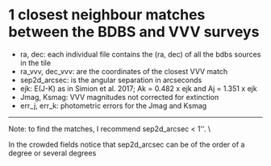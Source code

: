 # 1 closest neighbour matches between the BDBS and VVV surveys 
- ra, dec: each individual file contains the (ra, dec) of all the bdbs sources in the tile
- ra_vvv, dec_vvv: are the coordinates of the closest VVV match
- sep2d_arcsec: is the angular separation in arcseconds
- ejk: E(J-K) as in Simion et al. 2017; Ak = 0.482 x ejk and Aj = 1.351 x ejk
- Jmag, Ksmag: VVV magnitudes not corrected for extinction
- err_j, err_k: photometric errors for the Jmag and Ksmag

-----------------------------
Note: to find the matches, I recommend sep2d_arcsec < 1''. \\

In the crowded fields notice that sep2d_arcsec can be of the order of a degree or several degrees

